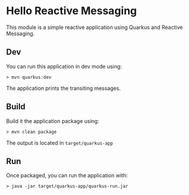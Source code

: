# Hello Reactive Messaging

This module is a simple reactive application using Quarkus and Reactive Messaging.

## Dev

You can run this application in dev mode using:

```shell
> mvn quarkus:dev
```

The application prints the transiting messages.

## Build

Build it the application package using:

```shell
> mvn clean package
```

The output is located in `target/quarkus-app`

## Run

Once packaged, you can run the application with:

```shell
> java -jar target/quarkus-app/quarkus-run.jar
```
